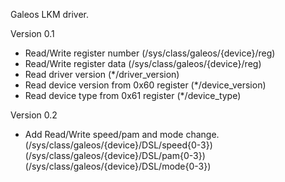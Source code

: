 Galeos LKM driver.

Version 0.1
- Read/Write register number (/sys/class/galeos/{device}/reg)
- Read/Write register data   (/sys/class/galeos/{device}/reg)
- Read driver version (*/driver_version)
- Read device version from 0x60 register (*/device_version)
- Read device type from 0x61 register (*/device_type)

Version 0.2
- Add Read/Write speed/pam and mode change. 
 (/sys/class/galeos/{device}/DSL/speed{0-3})
 (/sys/class/galeos/{device}/DSL/pam{0-3})
 (/sys/class/galeos/{device}/DSL/mode{0-3})
